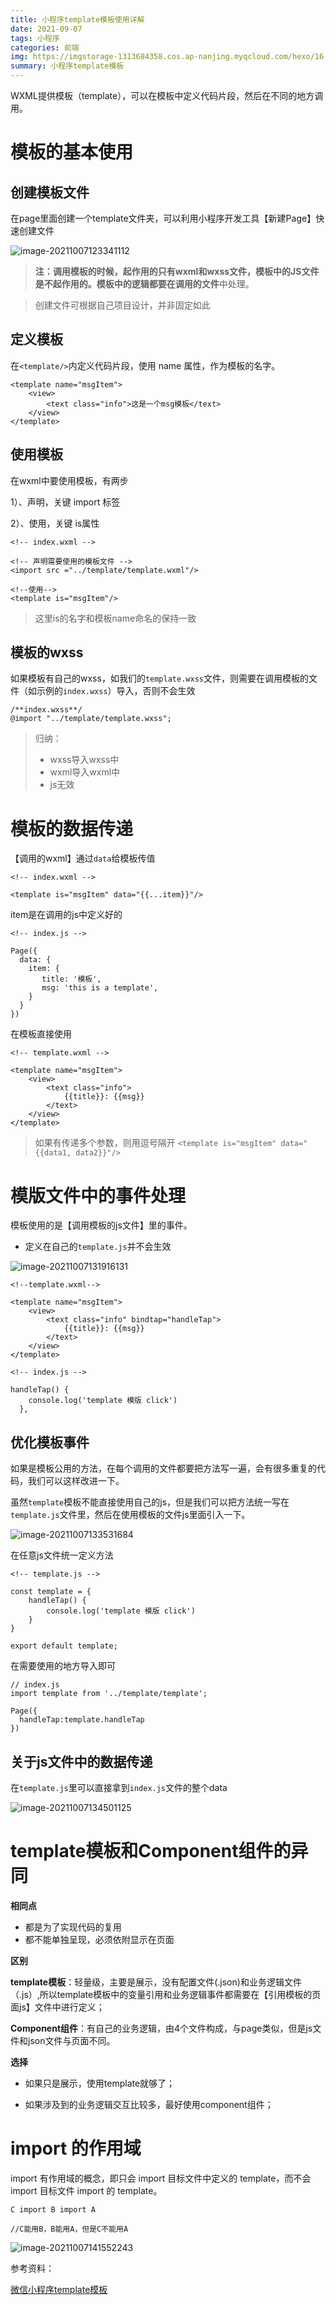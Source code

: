 ```yaml
---
title: 小程序template模板使用详解
date: 2021-09-07
tags: 小程序
categories: 前端
img: https://imgstorage-1313684358.cos.ap-nanjing.myqcloud.com/hexo/16.jpg
summary: 小程序template模板
---
```

WXML提供模板（template），可以在模板中定义代码片段，然后在不同的地方调用。


# 模板的基本使用

## 创建模板文件

在page里面创建一个template文件夹，可以利用小程序开发工具【新建Page】快速创建文件

![image-20211007123341112](https://imgstorage-1313684358.cos.ap-nanjing.myqcloud.com/Typora/typora-user-images/2021/10/07/image-20211007123341112.png)



> **注：**调用模板的时候，起作用的只有wxml和wxss文件，模板中的JS文件是不起作用的。模板中的逻辑都要在**调用的文件**中处理。

> 创建文件可根据自己项目设计，并非固定如此

## 定义模板

在`<template/>`内定义代码片段，使用 name 属性，作为模板的名字。

```
<template name="msgItem">
    <view>
        <text class="info">这是一个msg模板</text>
    </view>
</template>
```

## 使用模板

在wxml中要使用模板，有两步

1）、声明，关键  import 标签

2）、使用，关键  is属性

```
<!-- index.wxml -->

<!-- 声明需要使用的模板文件 -->
<import src ="../template/template.wxml"/>

<!--使用-->
<template is="msgItem"/>
```

> 这里is的名字和模板name命名的保持一致

## 模板的wxss

如果模板有自己的wxss，如我们的`template.wxss`文件，则需要在调用模板的文件（如示例的`index.wxss`）导入，否则不会生效

```
/**index.wxss**/
@import "../template/template.wxss";
```

> 归纳：
> - wxss导入wxss中
> - wxml导入wxml中
> - js无效

# 模板的数据传递

【调用的wxml】通过`data`给模板传值

```
<!-- index.wxml -->

<template is="msgItem" data="{{...item}}"/>
```



item是在调用的js中定义好的

```
<!-- index.js -->

Page({
  data: {
    item: {
       title: '模板',
       msg: 'this is a template',
    }
  }
})
```



在模板直接使用

```
<!-- template.wxml -->

<template name="msgItem">
    <view>
        <text class="info">
            {{title}}: {{msg}}
        </text>
    </view>
</template>
```

> 如果有传递多个参数，则用逗号隔开
> `<template is="msgItem" data="{{data1, data2}}"/>`


# 模版文件中的事件处理

模板使用的是【调用模板的js文件】里的事件。

- 定义在自己的`template.js`并不会生效

![image-20211007131916131](https://gitee.com/Olivivian/PicGoImages/raw/master/img//https/gitee.com/Olivivian/PicGoImages/raw/master/img/Typora/typora-user-images/2021/10/07/2021/10/07/image-20211007131916131.png)

```
<!--template.wxml-->

<template name="msgItem">
    <view>
        <text class="info" bindtap="handleTap">
            {{title}}: {{msg}}
        </text>
    </view>
</template>

```



```
<!-- index.js -->

handleTap() {
    console.log('template 模版 click')
  },

```

## 优化模板事件

如果是模板公用的方法，在每个调用的文件都要把方法写一遍，会有很多重复的代码，我们可以这样改进一下。

虽然`template`模板不能直接使用自己的js，但是我们可以把方法统一写在`template.js`文件里，然后在使用模板的文件js里面引入一下。

![image-20211007133531684](https://gitee.com/Olivivian/PicGoImages/raw/master/img//Typora/typora-user-images/2021/10/07/image-20211007133531684.png)



在任意js文件统一定义方法

```
<!-- template.js -->

const template = {
    handleTap() {
        console.log('template 模版 click')
    }
}

export default template;
```



在需要使用的地方导入即可

```
// index.js
import template from '../template/template';

Page({
  handleTap:template.handleTap
})
```



## 关于js文件中的数据传递

在`template.js`里可以直接拿到`index.js`文件的整个data

![image-20211007134501125](https://gitee.com/Olivivian/PicGoImages/raw/master/img//Typora/typora-user-images/2021/10/07/image-20211007134501125.png)





# template模板和Component组件的异同



**相同点**

- 都是为了实现代码的复用
- 都不能单独呈现，必须依附显示在页面



**区别**

**template模板**：轻量级，主要是展示，没有配置文件(.json)和业务逻辑文件（.js）,所以template模板中的变量引用和业务逻辑事件都需要在【引用模板的页面js】文件中进行定义；

**Component组件**：有自己的业务逻辑，由4个文件构成，与page类似，但是js文件和json文件与页面不同。



**选择**

- 如果只是展示，使用template就够了；

- 如果涉及到的业务逻辑交互比较多，最好使用component组件；



# import 的作用域

import 有作用域的概念，即只会 import 目标文件中定义的 template，而不会 import 目标文件 import 的 template。

```
C import B import A

//C能用B，B能用A，但是C不能用A
```



![image-20211007141552243](https://gitee.com/Olivivian/PicGoImages/raw/master/img//Typora/typora-user-images/2021/10/07/image-20211007141552243.png)







参考资料：

[微信小程序template模板](https://developers.weixin.qq.com/miniprogram/dev/reference/wxml/template.html)


